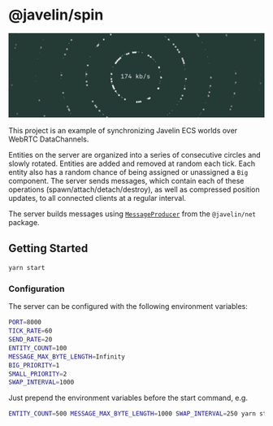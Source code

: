 # @javelin/spin

![](./screenshot.png)

This project is an example of synchronizing Javelin ECS worlds over WebRTC DataChannels.

Entities on the server are organized into a series of consecutive circles and slowly rotated. Entities are added and removed at random each tick. Each entity also has a random chance of being assigned or unassigned a `Big` component. The server sends messages, which contain each of these operations (spawn/attach/detach/destroy), as well as compressed position updates, to all connected clients at a regular interval.

The server builds messages using [`MessageProducer`](https://javelin.games/networking/message-producer/) from the `@javelin/net` package.

## Getting Started

```sh
yarn start
```

### Configuration

The server can be configured with the following environment variables:

```sh
PORT=8000
TICK_RATE=60
SEND_RATE=20
ENTITY_COUNT=100
MESSAGE_MAX_BYTE_LENGTH=Infinity
BIG_PRIORITY=1
SMALL_PRIORITY=2
SWAP_INTERVAL=1000
```

Just prepend the environment variables before the start command, e.g.

```sh
ENTITY_COUNT=500 MESSAGE_MAX_BYTE_LENGTH=1000 SWAP_INTERVAL=250 yarn start
```
